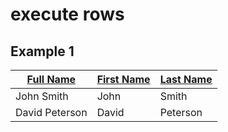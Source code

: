 # execute rows

## Example 1

| [Full Name][full] | [First Name][first] | [Last Name][last] |
| ---------------   | ---------------     | ---------------   |
| John Smith        | John                | Smith             |
| David Peterson    | David               | Peterson          |

[full]: - " result = Split( TEXT ) "
[first]: - "?result.First"
[last]:  - "?result.Last"


